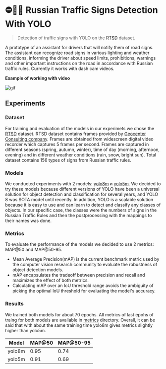 # ⛔️🚗🚦 Russian Traffic Signs Detection With YOLO

> Detection of traffic signs with YOLO on the [RTSD](https://www.kaggle.com/datasets/watchman/rtsd-dataset) dataset.

A prototype of an assistant for drivers that will notify them of road signs. The assistant can recognize road signs in various lighting and weather conditions, informing the driver about speed limits, prohibitions, warnings and other important instructions on the road in accordance with Russian traffic rules. Currently it works with dash cam videos.

**Example of working with video**

![gif](example_video.gif)

## Experiments

### Dataset

For training and evaluation of the models in our experimets we chose the [RTSD](https://www.kaggle.com/datasets/watchman/rtsd-dataset) dataset. RTSD dataset contains frames provided by [Geocenter Consulting company](http://geocenter-consulting.ru). Frames are obtained from widescreen digital video recorder which captures 5 frames per second. Frames are captured in different seasons (spring, autumn, winter), time of day (morning, afternoon, evening) and in different weather conditions (rain, snow, bright sun). Total dataset contains 156 types of signs from Russian traffic rules.

### Models

We conducted experiments with 2 models: [yolo8m](https://github.com/ultralytics/ultralytics) и [yolo5m](https://github.com/ultralytics/yolov5). We decided to try these models because different versions of YOLO have been a universal solution for object detection and classification for several years, and YOLO 8 was SOTA model until recently. In addition, YOLO is a scalable solution because it is easy to use and can learn to detect and classify any classes of objects. In our specific case, the classes were the numbers of signs in the Russian Traffic Rules and then the postprocessing with the mappings to their names was done.

### Metrics
To evaluate the performance of the models we decided to use 2 metrics: MAP@50 and MAP@50-95.

- Mean Average Precision(mAP) is the current benchmark metric used by the computer vision research community to evaluate the robustness of object detection models.
- mAP encapsulates the tradeoff between precision and recall and maximizes the effect of both metrics.
- Calculating mAP over an IoU threshold range avoids the ambiguity of picking the optimal IoU threshold for evaluating the model's accuracy.

### Results

We trained both models for about 70 epochs. All metrics of last epohs of traing for both models are avaliable in [metrics](metrics) directory. Overall, it can be said that with about the same training time yolo8m gives metrics slightly higher than yolo5m. 


| Model  | MAP@50 | MAP@50-95 |
| ------ | ------ | --------- |
| yolo8m |  0.95  |   0.74    |
| yolo5m |  0.91  |   0.69    |
